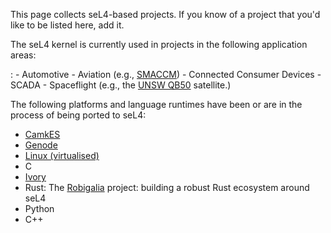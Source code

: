 This page collects seL4-based projects. If you know of a project that
you'd like to be listed here, add it.

The seL4 kernel is currently used in projects in the following application areas:

:   -   Automotive
    -   Aviation (e.g.,
        [SMACCM](http://ts.data61.csiro.au/projects/TS/SMACCM/))
    -   Connected Consumer Devices
    -   SCADA
    -   Spaceflight (e.g., the
        [UNSW QB50](http://ts.data61.csiro.au/projects/TS/qb50) satellite.)

The following platforms and language runtimes have been or are in the
process of being ported to seL4:

- [CamkES](http://ts.data61.csiro.au/projects/TS/trustcomp.pml)
- [Genode](http://genode.org/about/index)
- [Linux (virtualised)](http://ts.data61.csiro.au/projects/TS/virtualisation/about.pml)
- C
- [Ivory](http://ivorylang.org/ivory-introduction.html)
- Rust: The [Robigalia](https://robigalia.org/) project:
      building a robust Rust ecosystem around seL4
- Python
- C++

